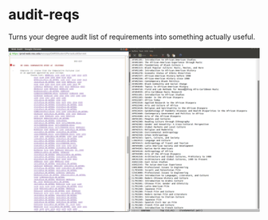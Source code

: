# audit-reqs
Turns your degree audit list of requirements into something actually useful.

![example](/art/screenshot.png?raw=true "Example")
